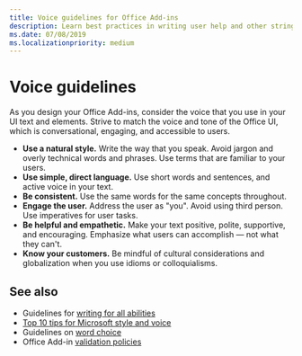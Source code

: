 ```yaml
---
title: Voice guidelines for Office Add-ins
description: Learn best practices in writing user help and other strings for Office Add-ins.
ms.date: 07/08/2019
ms.localizationpriority: medium
---
```


# Voice guidelines

As you design your Office Add-ins, consider the voice that you use in your UI text and elements. Strive to match the voice and tone of the Office UI, which is conversational, engaging, and accessible to users.

- **Use a natural style.** Write the way that you speak. Avoid jargon and overly technical words and phrases. Use terms that are familiar to your users.
- **Use simple, direct language.** Use short words and sentences, and active voice in your text.
- **Be consistent.** Use the same words for the same concepts throughout.
- **Engage the user.** Address the user as "you". Avoid using third person. Use imperatives for user tasks.
- **Be helpful and empathetic.** Make your text positive, polite, supportive, and encouraging. Emphasize what users can accomplish ― not what they can't.
- **Know your customers.** Be mindful of cultural considerations and globalization when you use idioms or colloquialisms.

## See also

- Guidelines for [writing for all abilities](/style-guide/accessibility/writing-all-abilities)
- [Top 10 tips for Microsoft style and voice](/style-guide/top-10-tips-style-voice)
- Guidelines on [word choice](/style-guide/word-choice/)
- Office Add-in [validation policies](/legal/marketplace/certification-policies)
